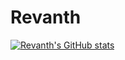 # Revanth
[![Revanth's GitHub stats](https://github-readme-stats.vercel.app/api?username=revanth-reddy&count_private=true&show_icons=true&bg_color=0,FF8F1C,FFFFFF,509E2F)](https://github.com/revanth-reddy/)
